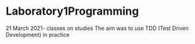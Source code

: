 # Laboratory1Programming
21 March 2021- classes on studies
The aim was to use TDD (Test Driven Development) in practice
